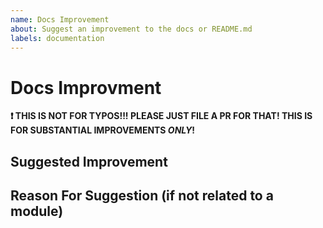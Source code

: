 ```yaml
---
name: Docs Improvement
about: Suggest an improvement to the docs or README.md
labels: documentation
---
```


# Docs Improvment

**:exclamation: THIS IS NOT FOR TYPOS!!! PLEASE JUST FILE A PR FOR THAT! THIS IS FOR SUBSTANTIAL IMPROVEMENTS *ONLY*!**

## Suggested Improvement
<!-- E.g., add a section on this module -->

## Reason For Suggestion (if not related to a module)
<!-- Add the reason for suggestion, e.g., it would be helpful to add a section on ... so people could easily ... -->
